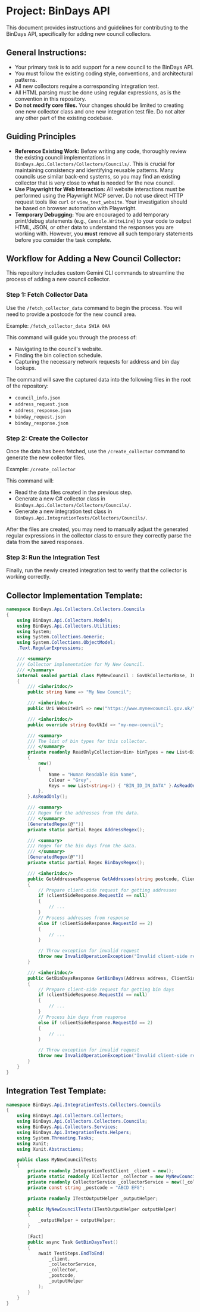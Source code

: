 # Project: BinDays API

This document provides instructions and guidelines for contributing to the BinDays API, specifically for adding new council collectors.

## General Instructions:

- Your primary task is to add support for a new council to the BinDays API.
- You must follow the existing coding style, conventions, and architectural patterns.
- All new collectors require a corresponding integration test.
- All HTML parsing must be done using regular expressions, as is the convention in this repository.
- **Do not modify core files.** Your changes should be limited to creating one new collector class and one new integration test file. Do not alter any other part of the existing codebase.

## Guiding Principles

- **Reference Existing Work:** Before writing any code, thoroughly review the existing council implementations in `BinDays.Api.Collectors/Collectors/Councils/`. This is crucial for maintaining consistency and identifying reusable patterns. Many councils use similar back-end systems, so you may find an existing collector that is very close to what is needed for the new council.
- **Use Playwright for Web Interaction:** All website interactions must be performed using the Playwright MCP server. Do not use direct HTTP request tools like `curl` or `view_text_website`. Your investigation should be based on browser automation with Playwright.
- **Temporary Debugging:** You are encouraged to add temporary print/debug statements (e.g., `Console.WriteLine`) to your code to output HTML, JSON, or other data to understand the responses you are working with. However, you **must** remove all such temporary statements before you consider the task complete.

## Workflow for Adding a New Council Collector:

This repository includes custom Gemini CLI commands to streamline the process of adding a new council collector.

### Step 1: Fetch Collector Data

Use the `/fetch_collector_data` command to begin the process. You will need to provide a postcode for the new council area.

Example: `/fetch_collector_data SW1A 0AA`

This command will guide you through the process of:
-   Navigating to the council's website.
-   Finding the bin collection schedule.
-   Capturing the necessary network requests for address and bin day lookups.

The command will save the captured data into the following files in the root of the repository:
-   `council_info.json`
-   `address_request.json`
-   `address_response.json`
-   `binday_request.json`
-   `binday_response.json`

### Step 2: Create the Collector

Once the data has been fetched, use the `/create_collector` command to generate the new collector files.

Example: `/create_collector`

This command will:
-   Read the data files created in the previous step.
-   Generate a new C# collector class in `BinDays.Api.Collectors/Collectors/Councils/`.
-   Generate a new integration test class in `BinDays.Api.IntegrationTests/Collectors/Councils/`.

After the files are created, you may need to manually adjust the generated regular expressions in the collector class to ensure they correctly parse the data from the saved responses.

### Step 3: Run the Integration Test

Finally, run the newly created integration test to verify that the collector is working correctly.

## Collector Implementation Template:

```c#
namespace BinDays.Api.Collectors.Collectors.Councils
{
	using BinDays.Api.Collectors.Models;
	using BinDays.Api.Collectors.Utilities;
	using System;
	using System.Collections.Generic;
	using System.Collections.ObjectModel;
	.Text.RegularExpressions;

	/// <summary>
	/// Collector implementation for My New Council.
	/// </summary>
	internal sealed partial class MyNewCouncil : GovUkCollectorBase, ICollector
	{
		/// <inheritdoc/>
		public string Name => "My New Council";

		/// <inheritdoc/>
		public Uri WebsiteUrl => new("https://www.mynewcouncil.gov.uk/");

		/// <inheritdoc/>
		public override string GovUkId => "my-new-council";

		/// <summary>
		/// The list of bin types for this collector.
		/// </summary>
		private readonly ReadOnlyCollection<Bin> binTypes = new List<Bin>()
		{
			new()
			{
				Name = "Human Readable Bin Name",
				Colour = "Grey",
				Keys = new List<string>() { "BIN_ID_IN_DATA" }.AsReadOnly(),
			},
		}.AsReadOnly();

		/// <summary>
		/// Regex for the addresses from the data.
		/// </summary>
		[GeneratedRegex(@"")]
		private static partial Regex AddressRegex();

		/// <summary>
		/// Regex for the bin days from the data.
		/// </summary>
		[GeneratedRegex(@"")]
		private static partial Regex BinDaysRegex();

		/// <inheritdoc/>
		public GetAddressesResponse GetAddresses(string postcode, ClientSideResponse? clientSideResponse)
		{
			// Prepare client-side request for getting addresses
			if (clientSideResponse.RequestId == null)
			{
				// ...
			}
			// Process addresses from response
			else if (clientSideResponse.RequestId == 2)
			{
				// ...
			}

			// Throw exception for invalid request
			throw new InvalidOperationException("Invalid client-side request.");
		}

		/// <inheritdoc/>
		public GetBinDaysResponse GetBinDays(Address address, ClientSideResponse? clientSideResponse)
		{
			// Prepare client-side request for getting bin days
			if (clientSideResponse.RequestId == null)
			{
				// ...
			}
			// Process bin days from response
			else if (clientSideResponse.RequestId == 2)
			{
				// ...
			}

			// Throw exception for invalid request
			throw new InvalidOperationException("Invalid client-side request.");
		}
	}
}
```

## Integration Test Template:

```c#
namespace BinDays.Api.IntegrationTests.Collectors.Councils
{
	using BinDays.Api.Collectors.Collectors;
	using BinDays.Api.Collectors.Collectors.Councils;
	using BinDays.Api.Collectors.Services;
	using BinDays.Api.IntegrationTests.Helpers;
	using System.Threading.Tasks;
	using Xunit;
	using Xunit.Abstractions;

	public class MyNewCouncilTests
	{
		private readonly IntegrationTestClient _client = new();
		private static readonly ICollector _collector = new MyNewCouncil();
		private readonly CollectorService _collectorService = new([_collector]);
		private const string _postcode = "ABCD EFG";

		private readonly ITestOutputHelper _outputHelper;

		public MyNewCouncilTests(ITestOutputHelper outputHelper)
		{
			_outputHelper = outputHelper;
		}

		[Fact]
		public async Task GetBinDaysTest()
		{
			await TestSteps.EndToEnd(
				_client,
				_collectorService,
				_collector,
				_postcode,
				_outputHelper
			);
		}
	}
}
```
